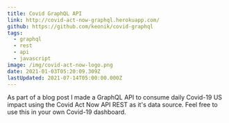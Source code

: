 ```yaml
---
title: Covid GraphQL API
link: http://covid-act-now-graphql.herokuapp.com/
github: https://github.com/keonik/covid-graphql
tags:
  - graphql
  - rest
  - api
  - javascript
image: /img/covid-act-now-logo.png
date: 2021-01-03T05:20:09.309Z
lastUpdated: 2021-07-14T05:00:00.000Z
---
```


As part of a blog post I made a GraphQL API to consume daily
Covid-19 US impact using the Covid Act Now API REST as it's data source. Feel free to use this in your own Covid-19 dashboard.
